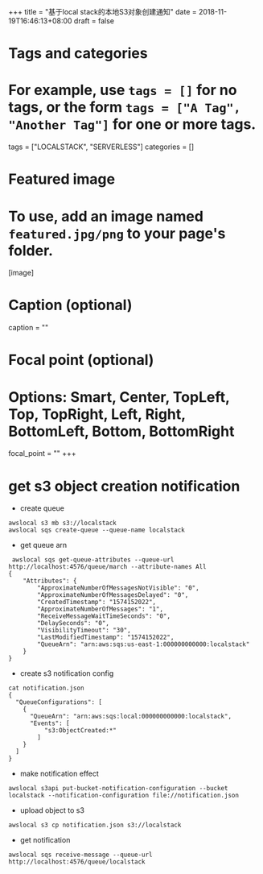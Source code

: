 +++
title = "基于local stack的本地S3对象创建通知"
date = 2018-11-19T16:46:13+08:00
draft = false

# Tags and categories
# For example, use `tags = []` for no tags, or the form `tags = ["A Tag", "Another Tag"]` for one or more tags.
tags = ["LOCALSTACK", "SERVERLESS"]
categories = []

# Featured image
# To use, add an image named `featured.jpg/png` to your page's folder. 
[image]
  # Caption (optional)
  caption = ""

  # Focal point (optional)
  # Options: Smart, Center, TopLeft, Top, TopRight, Left, Right, BottomLeft, Bottom, BottomRight
  focal_point = ""
+++


# get s3 object creation notification


-  create queue 

```
awslocal s3 mb s3://localstack
awslocal sqs create-queue --queue-name localstack
```

- get  queue arn

```
 awslocal sqs get-queue-attributes --queue-url http://localhost:4576/queue/march --attribute-names All
{
    "Attributes": {
        "ApproximateNumberOfMessagesNotVisible": "0",
        "ApproximateNumberOfMessagesDelayed": "0",
        "CreatedTimestamp": "1574152022",
        "ApproximateNumberOfMessages": "1",
        "ReceiveMessageWaitTimeSeconds": "0",
        "DelaySeconds": "0",
        "VisibilityTimeout": "30",
        "LastModifiedTimestamp": "1574152022",
        "QueueArn": "arn:aws:sqs:us-east-1:000000000000:localstack"
    }
}

```

- create  s3 notification config

```
cat notification.json
{
  "QueueConfigurations": [
    {
      "QueueArn": "arn:aws:sqs:local:000000000000:localstack",
      "Events": [
          "s3:ObjectCreated:*"
        ]
    }
  ]
}

```

- make notification effect

```
awslocal s3api put-bucket-notification-configuration --bucket localstack --notification-configuration file://notification.json
```

- upload object to s3

```
awslocal s3 cp notification.json s3://localstack
```

- get notification

```
awslocal sqs receive-message --queue-url http://localhost:4576/queue/localstack
```

